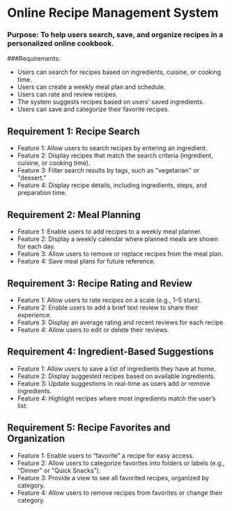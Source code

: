 # Online Recipe Management System

### Purpose: To help users search, save, and organize recipes in a personalized online cookbook.
###Requirements:
* Users can search for recipes based on ingredients, cuisine, or cooking time.
* Users can create a weekly meal plan and schedule.
* Users can rate and review recipes.
* The system suggests recipes based on users’ saved ingredients.
* Users can save and categorize their favorite recipes.
## Requirement 1: Recipe Search
* Feature 1: Allow users to search recipes by entering an ingredient.
* Feature 2: Display recipes that match the search criteria (ingredient, cuisine, or cooking time).
* Feature 3: Filter search results by tags, such as "vegetarian" or "dessert."
* Feature 4: Display recipe details, including ingredients, steps, and preparation time.
## Requirement 2: Meal Planning
* Feature 1: Enable users to add recipes to a weekly meal planner.
* Feature 2: Display a weekly calendar where planned meals are shown for each day.
* Feature 3: Allow users to remove or replace recipes from the meal plan.
* Feature 4: Save meal plans for future reference.
## Requirement 3: Recipe Rating and Review
* Feature 1: Allow users to rate recipes on a scale (e.g., 1–5 stars).
* Feature 2: Enable users to add a brief text review to share their experience.
* Feature 3: Display an average rating and recent reviews for each recipe.
* Feature 4: Allow users to edit or delete their reviews.
## Requirement 4: Ingredient-Based Suggestions
* Feature 1: Allow users to save a list of ingredients they have at home.
* Feature 2: Display suggested recipes based on available ingredients.
* Feature 3: Update suggestions in real-time as users add or remove ingredients.
* Feature 4: Highlight recipes where most ingredients match the user’s list.
## Requirement 5: Recipe Favorites and Organization
* Feature 1: Enable users to “favorite” a recipe for easy access.
* Feature 2: Allow users to categorize favorites into folders or labels (e.g., "Dinner" or "Quick Snacks").
* Feature 3: Provide a view to see all favorited recipes, organized by category.
* Feature 4: Allow users to remove recipes from favorites or change their category.

